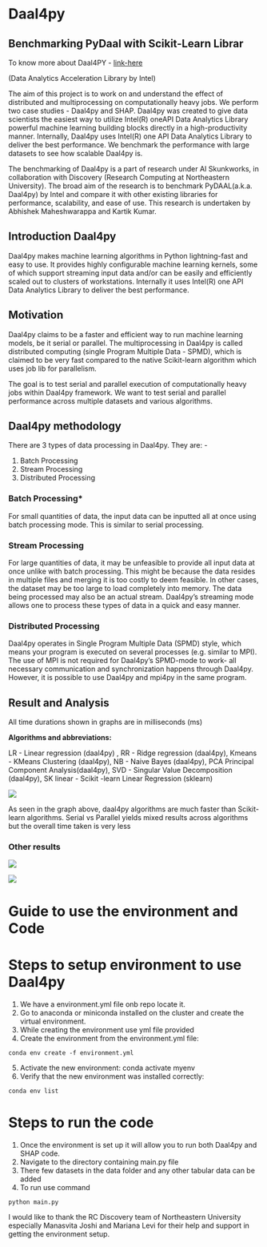 # **Daal4py**

## **Benchmarking PyDaal with Scikit-Learn Librar**

To know more about Daal4PY - [link-here](https://intelpython.github.io/daal4py/)

(Data Analytics Acceleration Library by Intel)

The aim of this project is to work on and understand the effect of distributed and multiprocessing on computationally heavy jobs. We perform two case studies - Daal4py and SHAP. Daal4py was created to give data scientists the easiest way to utilize Intel(R) oneAPI Data Analytics Library powerful machine learning building blocks directly in a high-productivity manner. Internally, Daal4py uses Intel(R) one API Data Analytics Library to deliver the best performance. We benchmark the performance with large datasets to see how scalable Daal4py is.

The benchmarking of Daal4py is a part of research under AI Skunkworks, in collaboration with Discovery (Research Computing at Northeastern University). The broad aim of the research is to benchmark PyDAAL(a.k.a. Daal4py) by Intel and compare it with other existing libraries for performance, scalability, and ease of use. This research is undertaken by Abhishek Maheshwarappa and Kartik Kumar. 

## **Introduction Daal4py**


Daal4py makes machine learning algorithms in Python lightning-fast and easy to use. It provides highly configurable machine learning kernels, some of which support streaming input data and/or can be easily and efficiently scaled out to clusters of workstations. Internally it uses Intel(R) one API Data Analytics Library to deliver the best performance.

## **Motivation**

Daal4py claims to be a faster and efficient way to run machine learning models, be it serial or parallel. The multiprocessing in Daal4py is called distributed computing (single Program Multiple Data - SPMD), which is claimed to be very fast compared to the native Scikit-learn algorithm which uses job lib for parallelism. 

The goal is to test serial and parallel execution of computationally heavy jobs within Daal4py framework. We want to test serial and parallel performance across multiple datasets and various algorithms. 

## **Daal4py methodology**


There are 3 types of data processing in Daal4py. They are: -
1. Batch Processing
2. Stream Processing
3. Distributed Processing

### **Batch Processing***

For small quantities of data, the input data can be inputted all at once using batch processing mode. This is similar to serial processing.

### **Stream Processing**

For large quantities of data, it may be unfeasible to provide all input data at once unlike with batch processing. This might be because the data resides in multiple files and merging it is too costly to deem feasible. In other cases, the dataset may be too large to load completely into memory. The data being processed may also be an actual stream. Daal4py’s streaming mode allows one to process these types of data in a quick and easy manner.

### **Distributed Processing**

Daal4py operates in Single Program Multiple Data (SPMD) style, which means your program is executed on several processes (e.g. similar to MPI). The use of MPI is not required for Daal4py’s SPMD-mode to work- all necessary communication and synchronization happens through Daal4py. However, it is possible to use Daal4py and mpi4py in the same program.

## **Result and Analysis**

All time durations shown in graphs are in milliseconds (ms)

**Algorithms and abbreviations:**

LR - Linear regression (daal4py) , RR - Ridge regression (daal4py), Kmeans - KMeans Clustering (daal4py), NB - Naive Bayes (daal4py), PCA Principal Component Analysis(daal4py), SVD - Singular Value Decomposition (daal4py), SK linear - Scikit -learn Linear Regression (sklearn)

![](https://github.com/abhi-gm/Fast-Scalable-and-Easy-Machine-Learning-With-DAAL4PY/blob/main/assest/pasted%20image%200.png)

As seen in the graph above, daal4py algorithms are much faster than Scikit-learn algorithms. Serial vs Parallel yields mixed results across algorithms but the overall time taken is very less

### **Other results**

![](https://github.com/abhi-gm/Fast-Scalable-and-Easy-Machine-Learning-With-DAAL4PY/blob/main/assest/pasted%20image%200%20(1).png)

![](https://github.com/abhi-gm/Fast-Scalable-and-Easy-Machine-Learning-With-DAAL4PY/blob/main/assest/pasted%20image%200%20(2).png)


# **Guide to use the environment and Code**

# **Steps to setup environment to use Daal4py**


1. We have a environment.yml file onb repo locate it.
2. Go to anaconda or miniconda installed on the cluster and create the virtual environment.
3. While creating the environment use yml file provided 
4. Create the environment from the environment.yml file:
```
conda env create -f environment.yml
```
5. Activate the new environment: conda activate myenv
6. Verify that the new environment was installed correctly: 

```
conda env list
```
# **Steps to run the code**

1. Once the environment is set up it will allow you to run both Daal4py and SHAP code.
2. Navigate to the directory containing main.py file
3. There few datasets in the data folder and any other tabular data can be added
4. To run use command 

```
python main.py
```


I would like to thank the RC Discovery team of Northeastern University especially Manasvita Joshi and Mariana Levi for their help and support in getting the environment setup. 
